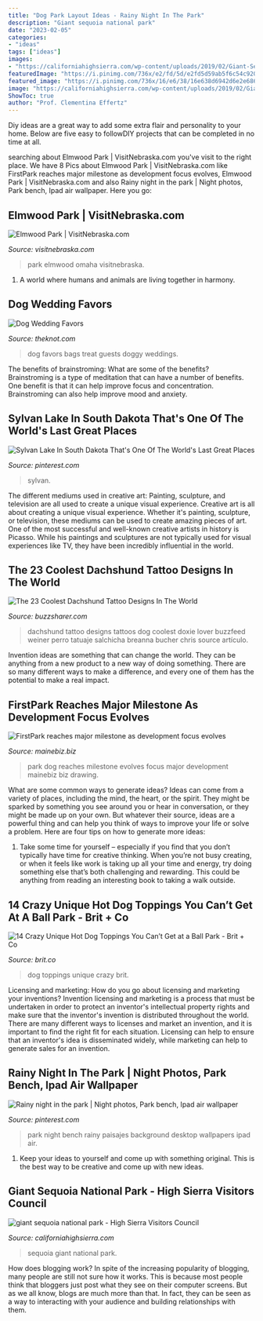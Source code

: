 ```yaml
---
title: "Dog Park Layout Ideas - Rainy Night In The Park"
description: "Giant sequoia national park"
date: "2023-02-05"
categories:
- "ideas"
tags: ["ideas"]
images:
- "https://californiahighsierra.com/wp-content/uploads/2019/02/Giant-Sequoia_DNC.jpg"
featuredImage: "https://i.pinimg.com/736x/e2/fd/5d/e2fd5d59ab5f6c54c920c4221d1ef6c8--park-benches-street-lights.jpg"
featured_image: "https://i.pinimg.com/736x/16/e6/38/16e638d6942d6e2e6867147dcddba8ef.jpg"
image: "https://californiahighsierra.com/wp-content/uploads/2019/02/Giant-Sequoia_DNC.jpg"
ShowToc: true
author: "Prof. Clementina Effertz"
---
```



Diy ideas are a great way to add some extra flair and personality to your home. Below are five easy to followDIY projects that can be completed in no time at all.

	

		
searching about Elmwood Park | VisitNebraska.com you've visit to the right place. We have 8 Pics about Elmwood Park | VisitNebraska.com like FirstPark reaches major milestone as development focus evolves, Elmwood Park | VisitNebraska.com and also Rainy night in the park | Night photos, Park bench, Ipad air wallpaper. Here you go:
		
    
## Elmwood Park | VisitNebraska.com

<img loading=lazy src="https://visitnebraska.com/sites/default/files/listing_images/profile/2696/10647078_824469727573342_2240889489308839078_njpg1488324619.jpg" onerror="this.onerror=null;this.src='https://tse1.mm.bing.net/th?id=OIP.V2S7FY9uTQ_AL6hgCjjxagHaFi&amp;pid=15.1';" alt="Elmwood Park | VisitNebraska.com">

_Source: visitnebraska.com_

>park elmwood omaha visitnebraska. 

	

1. A world where humans and animals are living together in harmony. 

    
## Dog Wedding Favors

<img loading=lazy src="https://apis.xogrp.com/media-api/images/3360633c-124d-11e4-843f-22000aa61a3e~rs_729.h" onerror="this.onerror=null;this.src='https://tse4.mm.bing.net/th?id=OIP.haDrg_MVSSvF0F0G5ndtpQHaLG&amp;pid=15.1';" alt="Dog Wedding Favors">

_Source: theknot.com_

>dog favors bags treat guests doggy weddings. 

	

The benefits of brainstroming: What are some of the benefits?
Brainstroming is a type of meditation that can have a number of benefits. One benefit is that it can help improve focus and concentration. Brainstroming can also help improve mood and anxiety.

    
## Sylvan Lake In South Dakota That&#039;s One Of The World&#039;s Last Great Places

<img loading=lazy src="https://i.pinimg.com/736x/16/e6/38/16e638d6942d6e2e6867147dcddba8ef.jpg" onerror="this.onerror=null;this.src='https://tse3.mm.bing.net/th?id=OIP.VOtevySYNLaMEIV5xG-_5AHaFj&amp;pid=15.1';" alt="Sylvan Lake In South Dakota That&#039;s One Of The World&#039;s Last Great Places">

_Source: pinterest.com_

>sylvan. 

	

The different mediums used in creative art: Painting, sculpture, and television are all used to create a unique visual experience.
Creative art is all about creating a unique visual experience. Whether it's painting, sculpture, or television, these mediums can be used to create amazing pieces of art. One of the most successful and well-known creative artists in history is Picasso. While his paintings and sculptures are not typically used for visual experiences like TV, they have been incredibly influential in the world.

    
## The 23 Coolest Dachshund Tattoo Designs In The World

<img loading=lazy src="http://buzzsharer.com/wp-content/uploads/2015/10/dachshund-tattoo-design.jpg" onerror="this.onerror=null;this.src='https://tse3.mm.bing.net/th?id=OIP.Srj-jaUtgQCrs2LikdGH_QHaJ5&amp;pid=15.1';" alt="The 23 Coolest Dachshund Tattoo Designs In The World">

_Source: buzzsharer.com_

>dachshund tattoo designs tattoos dog coolest doxie lover buzzfeed weiner perro tatuaje salchicha breanna bucher chris source artículo. 

	

Invention ideas are something that can change the world. They can be anything from a new product to a new way of doing something. There are so many different ways to make a difference, and every one of them has the potential to make a real impact.

    
## FirstPark Reaches Major Milestone As Development Focus Evolves

<img loading=lazy src="https://www.mainebiz.biz/sites/default/files/2020-09/first_park_dog_park_rendering.jpg" onerror="this.onerror=null;this.src='https://tse1.mm.bing.net/th?id=OIP.jsy6l49sOqv5zmgrm9aXSwHaEx&amp;pid=15.1';" alt="FirstPark reaches major milestone as development focus evolves">

_Source: mainebiz.biz_

>park dog reaches milestone evolves focus major development mainebiz biz drawing. 

	

What are some common ways to generate ideas?
Ideas can come from a variety of places, including the mind, the heart, or the spirit. They might be sparked by something you see around you or hear in conversation, or they might be made up on your own. But whatever their source, ideas are a powerful thing and can help you think of ways to improve your life or solve a problem. Here are four tips on how to generate more ideas: 
1. Take some time for yourself – especially if you find that you don’t typically have time for creative thinking. When you’re not busy creating, or when it feels like work is taking up all your time and energy, try doing something else that’s both challenging and rewarding. This could be anything from reading an interesting book to taking a walk outside. 

    
## 14 Crazy Unique Hot Dog Toppings You Can’t Get At A Ball Park - Brit + Co

<img loading=lazy src="https://www.brit.co/media-library/eyJhbGciOiJIUzI1NiIsInR5cCI6IkpXVCJ9.eyJpbWFnZSI6Imh0dHBzOi8vYXNzZXRzLnJibC5tcy8yMTYxNjg1OC9vcmlnaW4uanBnIiwiZXhwaXJlc19hdCI6MTY1ODkxNzExMH0.8E5cYzKNvl6xwKkRT27M_fSu_GXmeVgo7niEUrBbrCc/image.jpg?width=1200&amp;coordinates=0%2C161%2C0%2C161&amp;height=600" onerror="this.onerror=null;this.src='https://tse4.mm.bing.net/th?id=OIP.4FBnVu2DJN0aDt9TJROPWwHaFB&amp;pid=15.1';" alt="14 Crazy Unique Hot Dog Toppings You Can’t Get at a Ball Park - Brit + Co">

_Source: brit.co_

>dog toppings unique crazy brit. 

	

Licensing and marketing: How do you go about licensing and marketing your inventions?
Invention licensing and marketing is a process that must be undertaken in order to protect an inventor's intellectual property rights and make sure that the inventor's invention is distributed throughout the world. There are many different ways to licenses and market an invention, and it is important to find the right fit for each situation. Licensing can help to ensure that an inventor's idea is disseminated widely, while marketing can help to generate sales for an invention.

    
## Rainy Night In The Park | Night Photos, Park Bench, Ipad Air Wallpaper

<img loading=lazy src="https://i.pinimg.com/736x/e2/fd/5d/e2fd5d59ab5f6c54c920c4221d1ef6c8--park-benches-street-lights.jpg" onerror="this.onerror=null;this.src='https://tse3.mm.bing.net/th?id=OIP.4falDJU1MabdVJhGzJ9LRQHaGl&amp;pid=15.1';" alt="Rainy night in the park | Night photos, Park bench, Ipad air wallpaper">

_Source: pinterest.com_

>park night bench rainy paisajes background desktop wallpapers ipad air. 

	

1. Keep your ideas to yourself and come up with something original. This is the best way to be creative and come up with new ideas.

    
## Giant Sequoia National Park - High Sierra Visitors Council

<img loading=lazy src="https://californiahighsierra.com/wp-content/uploads/2019/02/Giant-Sequoia_DNC.jpg" onerror="this.onerror=null;this.src='https://tse3.mm.bing.net/th?id=OIP.OBAYI0VGePdqsJ_G9yZzcQHaLK&amp;pid=15.1';" alt="giant sequoia national park - High Sierra Visitors Council">

_Source: californiahighsierra.com_

>sequoia giant national park. 

	

How does blogging work?
In spite of the increasing popularity of blogging, many people are still not sure how it works. This is because most people think that bloggers just post what they see on their computer screens. But as we all know, blogs are much more than that. In fact, they can be seen as a way to interacting with your audience and building relationships with them.

